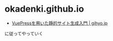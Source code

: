 # okadenki.github.io

- [VuePressを用いた静的サイト生成入門 | gihyo.jp](https://gihyo.jp/article/2023/05/misskey-03)

に従ってやっていく
